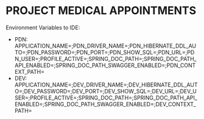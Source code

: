 # PROJECT MEDICAL APPOINTMENTS

Environment Variables to IDE:
- PDN:
APPLICATION_NAME=;PDN_DRIVER_NAME=;PDN_HIBERNATE_DDL_AUTO=;PDN_PASSWORD=;PDN_PORT=;PDN_SHOW_SQL=;PDN_URL=;PDN_USER=;PROFILE_ACTIVE=;SPRING_DOC_PATH=;SPRING_DOC_PATH_API_ENABLED=;SPRING_DOC_PATH_SWAGGER_ENABLED=;PDN_CONTEXT_PATH=
- DEV:
APPLICATION_NAME=;DEV_DRIVER_NAME=;DEV_HIBERNATE_DDL_AUTO=;DEV_PASSWORD=;DEV_PORT=;DEV_SHOW_SQL=;DEV_URL=;DEV_USER=;PROFILE_ACTIVE=;SPRING_DOC_PATH=;SPRING_DOC_PATH_API_ENABLED=;SPRING_DOC_PATH_SWAGGER_ENABLED=;DEV_CONTEXT_PATH=
